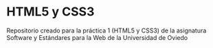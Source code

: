 # HTML5 y CSS3
Repositorio creado para la práctica 1 (HTML5 y CSS3) de la asignatura Software y Estándares para la Web de la Universidad de Oviedo
